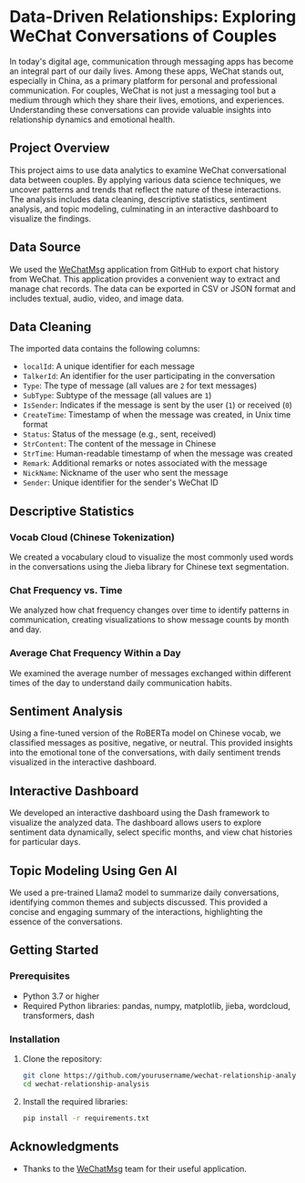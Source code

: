 # Data-Driven Relationships: Exploring WeChat Conversations of Couples

In today's digital age, communication through messaging apps has become an integral part of our daily lives. Among these apps, WeChat stands out, especially in China, as a primary platform for personal and professional communication. For couples, WeChat is not just a messaging tool but a medium through which they share their lives, emotions, and experiences. Understanding these conversations can provide valuable insights into relationship dynamics and emotional health.

## Project Overview

This project aims to use data analytics to examine WeChat conversational data between couples. By applying various data science techniques, we uncover patterns and trends that reflect the nature of these interactions. The analysis includes data cleaning, descriptive statistics, sentiment analysis, and topic modeling, culminating in an interactive dashboard to visualize the findings.

## Data Source

We used the [WeChatMsg](https://github.com/LC044/WeChatMsg) application from GitHub to export chat history from WeChat. This application provides a convenient way to extract and manage chat records. The data can be exported in CSV or JSON format and includes textual, audio, video, and image data.

## Data Cleaning

The imported data contains the following columns:
- `localId`: A unique identifier for each message
- `TalkerId`: An identifier for the user participating in the conversation
- `Type`: The type of message (all values are `2` for text messages)
- `SubType`: Subtype of the message (all values are `1`)
- `IsSender`: Indicates if the message is sent by the user (`1`) or received (`0`)
- `CreateTime`: Timestamp of when the message was created, in Unix time format
- `Status`: Status of the message (e.g., sent, received)
- `StrContent`: The content of the message in Chinese
- `StrTime`: Human-readable timestamp of when the message was created
- `Remark`: Additional remarks or notes associated with the message
- `NickName`: Nickname of the user who sent the message
- `Sender`: Unique identifier for the sender's WeChat ID

## Descriptive Statistics

### Vocab Cloud (Chinese Tokenization)

We created a vocabulary cloud to visualize the most commonly used words in the conversations using the Jieba library for Chinese text segmentation.

### Chat Frequency vs. Time

We analyzed how chat frequency changes over time to identify patterns in communication, creating visualizations to show message counts by month and day.

### Average Chat Frequency Within a Day

We examined the average number of messages exchanged within different times of the day to understand daily communication habits.

## Sentiment Analysis

Using a fine-tuned version of the RoBERTa model on Chinese vocab, we classified messages as positive, negative, or neutral. This provided insights into the emotional tone of the conversations, with daily sentiment trends visualized in the interactive dashboard.

## Interactive Dashboard

We developed an interactive dashboard using the Dash framework to visualize the analyzed data. The dashboard allows users to explore sentiment data dynamically, select specific months, and view chat histories for particular days.

## Topic Modeling Using Gen AI

We used a pre-trained Llama2 model to summarize daily conversations, identifying common themes and subjects discussed. This provided a concise and engaging summary of the interactions, highlighting the essence of the conversations.

## Getting Started

### Prerequisites

- Python 3.7 or higher
- Required Python libraries: pandas, numpy, matplotlib, jieba, wordcloud, transformers, dash

### Installation

1. Clone the repository:
   ```bash
   git clone https://github.com/yourusername/wechat-relationship-analysis.git
   cd wechat-relationship-analysis
   ```

2. Install the required libraries:
   ```bash
   pip install -r requirements.txt
   ```

## Acknowledgments

- Thanks to the [WeChatMsg](https://github.com/LC044/WeChatMsg) team for their useful application.
